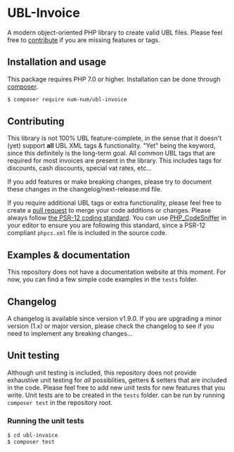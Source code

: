 # UBL-Invoice

A modern object-oriented PHP library to create valid UBL files. Please feel free to [contribute](https://github.com/num-num/ubl-invoice/pulls) if you are missing features or tags.

## Installation and usage

This package requires PHP 7.0 or higher. Installation can be done through [composer](https://www.getcomposer.org).

```sh
$ composer require num-num/ubl-invoice
```

## Contributing

This library is not 100% UBL feature-complete, in the sense that it doesn't (yet) support **all** UBL XML tags & functionality. "Yet" being the keyword, since this definitely is the long-term goal. All common UBL tags that are required for most invoices are present in the library. This includes tags for discounts, cash discounts, special vat rates, etc...

If you add features or make breaking changes, please try to document these changes in the changelog/next-release.md file.

If you require additional UBL tags or extra functionality, please feel free to create a [pull request](https://github.com/num-num/ubl-invoice/pulls?q=is%3Apr+is%3Aclosed) to merge your code additions or changes. Please always follow [the PSR-12 coding standard](https://www.php-fig.org/psr/psr-12/). You can use [PHP_CodeSniffer](https://github.com/squizlabs/PHP_CodeSniffer) in your editor to ensure you are following this standard, since a PSR-12 compliant `phpcs.xml` file is included in the source code.

## Examples & documentation

This repository does not have a documentation website at this moment. For now, you can find a few simple code examples in the `tests` folder.

## Changelog

A changelog is available since version v1.9.0. If you are upgrading a minor version (1.x) or major version, please check the changelog to see if you need to implement any breaking changes...

## Unit testing

Although unit testing is included, this repository does not provide exhaustive unit testing for *all* possiblities, getters & setters that are included in the code. Please feel free to add new unit tests for new features that you write. Unit tests are to be created in the `tests` folder. can be run by running `composer test` in the repository root.

### Running the unit tests

```sh
$ cd ubl-invoice
$ composer test
```
